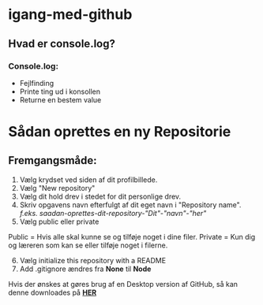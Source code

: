# igang-med-github

## Hvad er console.log? 


### Console.log:

* Fejlfinding
* Printe ting ud i konsollen
* Returne en bestem value


# Sådan oprettes en ny Repositorie

## Fremgangsmåde:

1. Vælg krydset ved siden af dit profilbillede.
2. Vælg "New repository"
3. Vælg dit hold drev i stedet for dit personlige drev.
4. Skriv opgavens navn efterfulgt af dit eget navn i "Repository name".
*f.eks. saadan-oprettes-dit-repository-"Dit"-"navn"-"her"*
5. Vælg public eller private 

Public = Hvis alle skal kunne se og tilføje noget i dine filer.
Private = Kun dig og læreren som kan se eller tilføje noget i filerne.

6. Vælg initialize this repository with a README
7. Add .gitignore ændres fra **None** til **Node**

Hvis der ønskes at gøres brug af en Desktop version af GitHub, så kan denne downloades på **[HER](https://desktop.github.com/)**